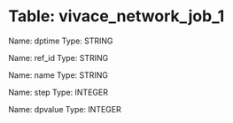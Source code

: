 Table: vivace_network_job_1
===========================

Name: dptime
Type: STRING

Name: ref_id
Type: STRING

Name: name
Type: STRING

Name: step
Type: INTEGER

Name: dpvalue
Type: INTEGER

